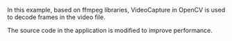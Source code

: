 In this example, based on ffmpeg libraries, VideoCapture in OpenCV is used to decode frames in the video file.

The source code in the application is modified to improve performance.
